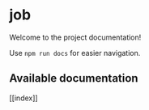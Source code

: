 # job

Welcome to the project documentation!

Use `npm run docs` for easier navigation.

## Available documentation

[[index]]
